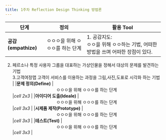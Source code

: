 ```yaml
---
title: 1주차 Reflection Design Thinking 방법론
---
```

|  <center>단계</center> |  <center>정의</center> |  <center>활용 Tool</center> |
|:--------|:--------:|:--------|
|**공감(empathize)** | <center>ㅇㅇㅇ을 위해 ㅇㅇㅇ를 하는 단계<center> |1. 공감지도:<br>ㅇㅇ을 위해 ㅇㅇ하는 기법, 어떠한 방법을 쓰며 어떠한 장점이 있다. <br>
2. 페르소나
특정 사용자 그룹을 대표하는 가상인물을 정해서 대상의 문제를 발견하는 기법 <br>
3.고객여정맵
고객이 서비스를 이용하는 과정을 그림,사진,도표로 시각화 하는 기법
|
|**문제 정의(Define)** | <center>ㅇㅇㅇ을 위해 ㅇㅇㅇ를 하는 단계</center> |*cell 2x3* |
|**아이디어 도출(Ideale)** | <center>ㅇㅇㅇ을 위해 ㅇㅇㅇ를 하는 단계</center> |*cell 3x3* |
|**시제품 제작(Prototype)** | <center>ㅇㅇㅇ을 위해 ㅇㅇㅇ를 하는 단계</center> |*cell 3x3* |
|**테스트(Test)** | <center>ㅇㅇㅇ을 위해 ㅇㅇㅇ를 하는 단계</center> |*cell 3x3* |
